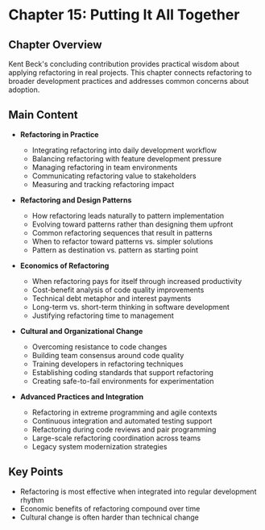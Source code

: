 # Chapter 15: Putting It All Together

## Chapter Overview
Kent Beck's concluding contribution provides practical wisdom about applying refactoring in real projects. This chapter connects refactoring to broader development practices and addresses common concerns about adoption.

## Main Content
- **Refactoring in Practice**
  - Integrating refactoring into daily development workflow
  - Balancing refactoring with feature development pressure
  - Managing refactoring in team environments
  - Communicating refactoring value to stakeholders
  - Measuring and tracking refactoring impact

- **Refactoring and Design Patterns**
  - How refactoring leads naturally to pattern implementation
  - Evolving toward patterns rather than designing them upfront
  - Common refactoring sequences that result in patterns
  - When to refactor toward patterns vs. simpler solutions
  - Pattern as destination vs. pattern as starting point

- **Economics of Refactoring**
  - When refactoring pays for itself through increased productivity
  - Cost-benefit analysis of code quality improvements
  - Technical debt metaphor and interest payments
  - Long-term vs. short-term thinking in software development
  - Justifying refactoring time to management

- **Cultural and Organizational Change**
  - Overcoming resistance to code changes
  - Building team consensus around code quality
  - Training developers in refactoring techniques
  - Establishing coding standards that support refactoring
  - Creating safe-to-fail environments for experimentation

- **Advanced Practices and Integration**
  - Refactoring in extreme programming and agile contexts
  - Continuous integration and automated testing support
  - Refactoring during code reviews and pair programming
  - Large-scale refactoring coordination across teams
  - Legacy system modernization strategies

## Key Points
- Refactoring is most effective when integrated into regular development rhythm
- Economic benefits of refactoring compound over time
- Cultural change is often harder than technical change